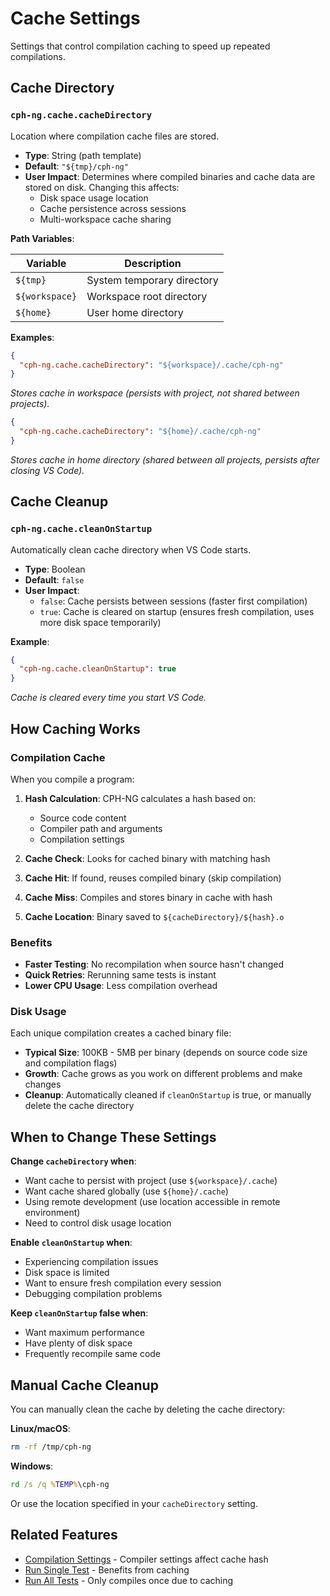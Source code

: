 # Cache Settings

Settings that control compilation caching to speed up repeated compilations.

## Cache Directory

### `cph-ng.cache.cacheDirectory`

Location where compilation cache files are stored.

- **Type**: String (path template)
- **Default**: `"${tmp}/cph-ng"`
- **User Impact**: Determines where compiled binaries and cache data are stored on disk. Changing this affects:
  - Disk space usage location
  - Cache persistence across sessions
  - Multi-workspace cache sharing

**Path Variables**:

| Variable | Description |
|----------|-------------|
| `${tmp}` | System temporary directory |
| `${workspace}` | Workspace root directory |
| `${home}` | User home directory |

**Examples**:

```json
{
  "cph-ng.cache.cacheDirectory": "${workspace}/.cache/cph-ng"
}
```

*Stores cache in workspace (persists with project, not shared between projects).*

```json
{
  "cph-ng.cache.cacheDirectory": "${home}/.cache/cph-ng"
}
```

*Stores cache in home directory (shared between all projects, persists after closing VS Code).*

## Cache Cleanup

### `cph-ng.cache.cleanOnStartup`

Automatically clean cache directory when VS Code starts.

- **Type**: Boolean
- **Default**: `false`
- **User Impact**:
  - `false`: Cache persists between sessions (faster first compilation)
  - `true`: Cache is cleared on startup (ensures fresh compilation, uses more disk space temporarily)

**Example**:
```json
{
  "cph-ng.cache.cleanOnStartup": true
}
```

*Cache is cleared every time you start VS Code.*

## How Caching Works

### Compilation Cache

When you compile a program:

1. **Hash Calculation**: CPH-NG calculates a hash based on:
   - Source code content
   - Compiler path and arguments
   - Compilation settings
   
2. **Cache Check**: Looks for cached binary with matching hash

3. **Cache Hit**: If found, reuses compiled binary (skip compilation)

4. **Cache Miss**: Compiles and stores binary in cache with hash

5. **Cache Location**: Binary saved to `${cacheDirectory}/${hash}.o`

### Benefits

- **Faster Testing**: No recompilation when source hasn't changed
- **Quick Retries**: Rerunning same tests is instant
- **Lower CPU Usage**: Less compilation overhead

### Disk Usage

Each unique compilation creates a cached binary file:

- **Typical Size**: 100KB - 5MB per binary (depends on source code size and compilation flags)
- **Growth**: Cache grows as you work on different problems and make changes
- **Cleanup**: Automatically cleaned if `cleanOnStartup` is true, or manually delete the cache directory

## When to Change These Settings

**Change `cacheDirectory` when**:
- Want cache to persist with project (use `${workspace}/.cache`)
- Want cache shared globally (use `${home}/.cache`)
- Using remote development (use location accessible in remote environment)
- Need to control disk usage location

**Enable `cleanOnStartup` when**:
- Experiencing compilation issues
- Disk space is limited
- Want to ensure fresh compilation every session
- Debugging compilation problems

**Keep `cleanOnStartup` false when**:
- Want maximum performance
- Have plenty of disk space
- Frequently recompile same code

## Manual Cache Cleanup

You can manually clean the cache by deleting the cache directory:

**Linux/macOS**:
```bash
rm -rf /tmp/cph-ng
```

**Windows**:
```cmd
rd /s /q %TEMP%\cph-ng
```

Or use the location specified in your `cacheDirectory` setting.

## Related Features

- [Compilation Settings](compilation.md) - Compiler settings affect cache hash
- [Run Single Test](../features/run-single-test.md) - Benefits from caching
- [Run All Tests](../features/run-all-tests.md) - Only compiles once due to caching
